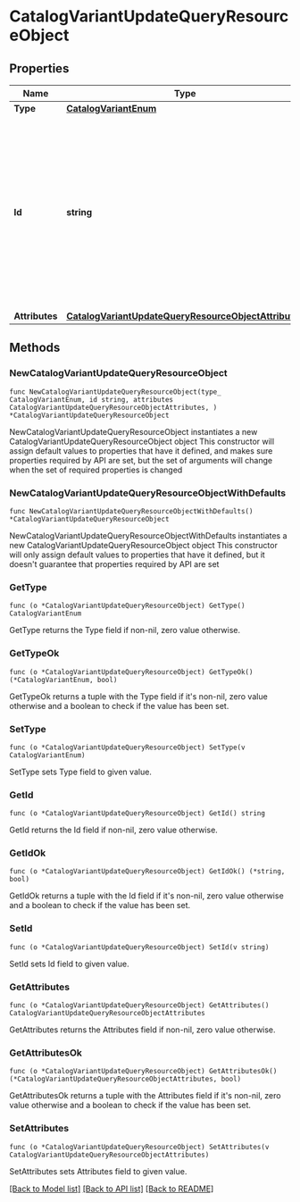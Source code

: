 # CatalogVariantUpdateQueryResourceObject

## Properties

Name | Type | Description | Notes
------------ | ------------- | ------------- | -------------
**Type** | [**CatalogVariantEnum**](CatalogVariantEnum.md) |  | 
**Id** | **string** | The catalog variant ID is a compound ID (string), with format: &#x60;{integration}:::{catalog}:::{external_id}&#x60;. Currently, the only supported integration type is &#x60;$custom&#x60;, and the only supported catalog is &#x60;$default&#x60;. | 
**Attributes** | [**CatalogVariantUpdateQueryResourceObjectAttributes**](CatalogVariantUpdateQueryResourceObjectAttributes.md) |  | 

## Methods

### NewCatalogVariantUpdateQueryResourceObject

`func NewCatalogVariantUpdateQueryResourceObject(type_ CatalogVariantEnum, id string, attributes CatalogVariantUpdateQueryResourceObjectAttributes, ) *CatalogVariantUpdateQueryResourceObject`

NewCatalogVariantUpdateQueryResourceObject instantiates a new CatalogVariantUpdateQueryResourceObject object
This constructor will assign default values to properties that have it defined,
and makes sure properties required by API are set, but the set of arguments
will change when the set of required properties is changed

### NewCatalogVariantUpdateQueryResourceObjectWithDefaults

`func NewCatalogVariantUpdateQueryResourceObjectWithDefaults() *CatalogVariantUpdateQueryResourceObject`

NewCatalogVariantUpdateQueryResourceObjectWithDefaults instantiates a new CatalogVariantUpdateQueryResourceObject object
This constructor will only assign default values to properties that have it defined,
but it doesn't guarantee that properties required by API are set

### GetType

`func (o *CatalogVariantUpdateQueryResourceObject) GetType() CatalogVariantEnum`

GetType returns the Type field if non-nil, zero value otherwise.

### GetTypeOk

`func (o *CatalogVariantUpdateQueryResourceObject) GetTypeOk() (*CatalogVariantEnum, bool)`

GetTypeOk returns a tuple with the Type field if it's non-nil, zero value otherwise
and a boolean to check if the value has been set.

### SetType

`func (o *CatalogVariantUpdateQueryResourceObject) SetType(v CatalogVariantEnum)`

SetType sets Type field to given value.


### GetId

`func (o *CatalogVariantUpdateQueryResourceObject) GetId() string`

GetId returns the Id field if non-nil, zero value otherwise.

### GetIdOk

`func (o *CatalogVariantUpdateQueryResourceObject) GetIdOk() (*string, bool)`

GetIdOk returns a tuple with the Id field if it's non-nil, zero value otherwise
and a boolean to check if the value has been set.

### SetId

`func (o *CatalogVariantUpdateQueryResourceObject) SetId(v string)`

SetId sets Id field to given value.


### GetAttributes

`func (o *CatalogVariantUpdateQueryResourceObject) GetAttributes() CatalogVariantUpdateQueryResourceObjectAttributes`

GetAttributes returns the Attributes field if non-nil, zero value otherwise.

### GetAttributesOk

`func (o *CatalogVariantUpdateQueryResourceObject) GetAttributesOk() (*CatalogVariantUpdateQueryResourceObjectAttributes, bool)`

GetAttributesOk returns a tuple with the Attributes field if it's non-nil, zero value otherwise
and a boolean to check if the value has been set.

### SetAttributes

`func (o *CatalogVariantUpdateQueryResourceObject) SetAttributes(v CatalogVariantUpdateQueryResourceObjectAttributes)`

SetAttributes sets Attributes field to given value.



[[Back to Model list]](../README.md#documentation-for-models) [[Back to API list]](../README.md#documentation-for-api-endpoints) [[Back to README]](../README.md)


